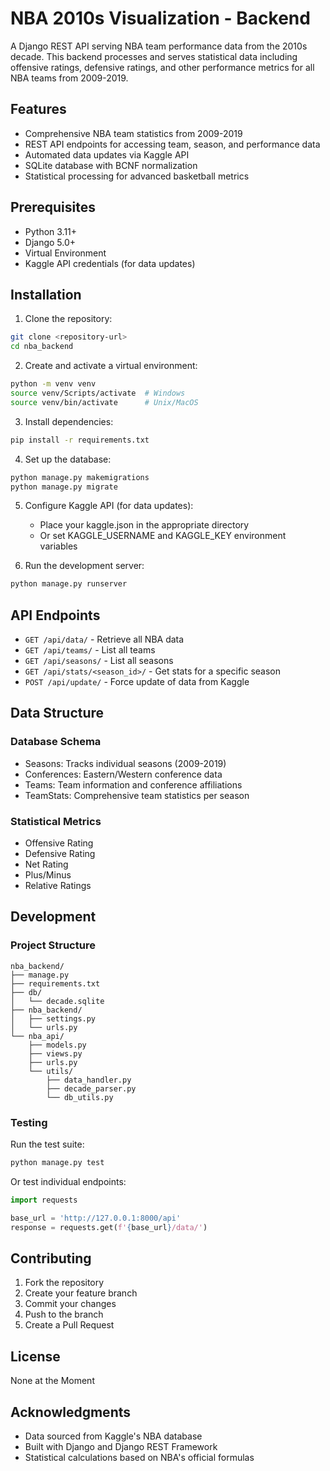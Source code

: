 # NBA 2010s Visualization - Backend

A Django REST API serving NBA team performance data from the 2010s decade. This backend processes and serves statistical data including offensive ratings, defensive ratings, and other performance metrics for all NBA teams from 2009-2019.

## Features

- Comprehensive NBA team statistics from 2009-2019
- REST API endpoints for accessing team, season, and performance data
- Automated data updates via Kaggle API
- SQLite database with BCNF normalization
- Statistical processing for advanced basketball metrics

## Prerequisites

- Python 3.11+
- Django 5.0+
- Virtual Environment
- Kaggle API credentials (for data updates)

## Installation

1. Clone the repository:
```bash
git clone <repository-url>
cd nba_backend
```

2. Create and activate a virtual environment:
```bash
python -m venv venv
source venv/Scripts/activate  # Windows
source venv/bin/activate      # Unix/MacOS
```

3. Install dependencies:
```bash
pip install -r requirements.txt
```

4. Set up the database:
```bash
python manage.py makemigrations
python manage.py migrate
```

5. Configure Kaggle API (for data updates):
   - Place your kaggle.json in the appropriate directory
   - Or set KAGGLE_USERNAME and KAGGLE_KEY environment variables

6. Run the development server:
```bash
python manage.py runserver
```

## API Endpoints

- `GET /api/data/` - Retrieve all NBA data
- `GET /api/teams/` - List all teams
- `GET /api/seasons/` - List all seasons
- `GET /api/stats/<season_id>/` - Get stats for a specific season
- `POST /api/update/` - Force update of data from Kaggle

## Data Structure

### Database Schema
- Seasons: Tracks individual seasons (2009-2019)
- Conferences: Eastern/Western conference data
- Teams: Team information and conference affiliations
- TeamStats: Comprehensive team statistics per season

### Statistical Metrics
- Offensive Rating
- Defensive Rating
- Net Rating
- Plus/Minus
- Relative Ratings

## Development

### Project Structure
```
nba_backend/
├── manage.py
├── requirements.txt
├── db/
│   └── decade.sqlite
├── nba_backend/
│   ├── settings.py
│   └── urls.py
└── nba_api/
    ├── models.py
    ├── views.py
    ├── urls.py
    └── utils/
        ├── data_handler.py
        ├── decade_parser.py
        └── db_utils.py
```

### Testing

Run the test suite:
```bash
python manage.py test
```

Or test individual endpoints:
```python
import requests

base_url = 'http://127.0.0.1:8000/api'
response = requests.get(f'{base_url}/data/')
```

## Contributing

1. Fork the repository
2. Create your feature branch
3. Commit your changes
4. Push to the branch
5. Create a Pull Request

## License

None at the Moment

## Acknowledgments

- Data sourced from Kaggle's NBA database
- Built with Django and Django REST Framework
- Statistical calculations based on NBA's official formulas
